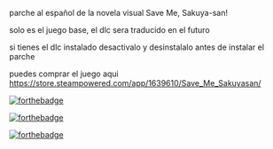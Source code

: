 parche al español de la novela visual Save Me, Sakuya-san!

solo es el juego base, el dlc sera traducido en el futuro 

si tienes el dlc instalado desactivalo y desinstalalo antes de instalar el parche


puedes comprar el juego aqui  https://store.steampowered.com/app/1639610/Save_Me_Sakuyasan/



[![forthebadge](https://forthebadge.com/images/badges/powered-by-netflix.svg)](https://forthebadge.com)



[![forthebadge](https://forthebadge.com/images/badges/mom-made-pizza-rolls.svg)](https://forthebadge.com)



[![forthebadge](https://forthebadge.com/images/badges/not-a-bug-a-feature.svg)](https://forthebadge.com)
